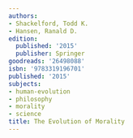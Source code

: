 ```yaml
---
authors:
- Shackelford, Todd K.
- Hansen, Ranald D.
edition:
  published: '2015'
  publisher: Springer
goodreads: '26498088'
isbn: '9783319196701'
published: '2015'
subjects:
- human-evolution
- philosophy
- morality
- science
title: The Evolution of Morality
---
```


